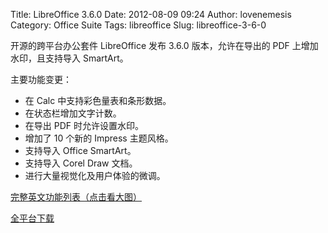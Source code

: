 Title: LibreOffice 3.6.0
Date: 2012-08-09 09:24
Author: lovenemesis
Category: Office Suite
Tags: libreoffice
Slug: libreoffice-3-6-0

开源的跨平台办公套件 LibreOffice 发布 3.6.0 版本，允许在导出的 PDF
上增加水印，且支持导入 SmartArt。

主要功能变更：

-   在 Calc 中支持彩色量表和条形数据。
-   在状态栏增加文字计数。
-   在导出 PDF 时允许设置水印。
-   增加了 10 个新的 Impress 主题风格。
-   支持导入 Office SmartArt。
-   支持导入 Corel Draw 文档。
-   进行大量视觉化及用户体验的微调。

[完整英文功能列表（点击看大图）](http://www.libreoffice.org/download/3-6-new-features-and-fixes)

[全平台下载](http://www.libreoffice.org/download/)
